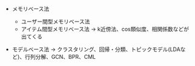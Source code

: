 
- メモリベース法
	- ユーザー間型メモリベース法
	- アイテム間型メモリベース法
	→ k近傍法、cos類似度、相関係数などが出てくる

- モデルベース法
→ クラスタリング、回帰・分類、トピックモデル(LDAなど)、行列分解、GCN、BPR、CML

